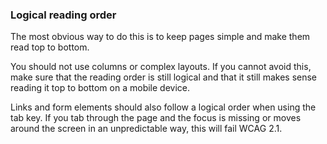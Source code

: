 ### Logical reading order

The most obvious way to do this is to keep pages simple and make them read top to bottom.

You should not use columns or complex layouts. If you cannot avoid this, make sure that the reading order is still logical and that it still makes sense reading it top to bottom on a mobile device.

Links and form elements should also follow a logical order when using the tab key. If you tab through the page and the focus is missing or moves around the screen in an unpredictable way, this will fail WCAG 2.1.
